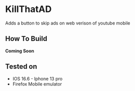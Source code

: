 # KillThatAD
Adds a button to skip ads on web verison of youtube mobile

## How To Build
**Coming Soon**

## Tested on 
* IOS 16.6 - Iphone 13 pro
* Firefox Mobile emulator
